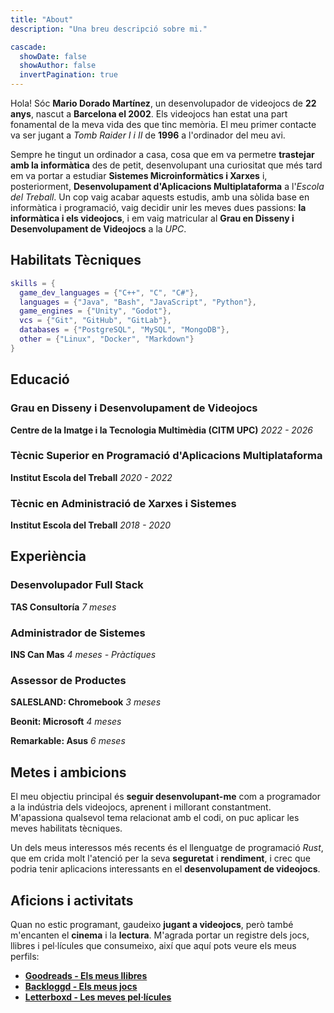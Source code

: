 ```yaml
---
title: "About"
description: "Una breu descripció sobre mi."

cascade:
  showDate: false
  showAuthor: false
  invertPagination: true
---
```


Hola! Sóc **Mario Dorado Martínez**, un desenvolupador de videojocs de **22 anys**, nascut a **Barcelona el 2002**. Els videojocs han estat una part fonamental de la meva vida des que tinc memòria. El meu primer contacte va ser jugant a *Tomb Raider I i II* de **1996** a l'ordinador del meu avi.

Sempre he tingut un ordinador a casa, cosa que em va permetre **trastejar amb la informàtica** des de petit, desenvolupant una curiositat que més tard em va portar a estudiar **Sistemes Microinformàtics i Xarxes** i, posteriorment, **Desenvolupament d'Aplicacions Multiplataforma** a l'*Escola del Treball*. Un cop vaig acabar aquests estudis, amb una sòlida base en informàtica i programació, vaig decidir unir les meves dues passions: **la informàtica i els videojocs**, i em vaig matricular al **Grau en Disseny i Desenvolupament de Videojocs** a la *UPC*.

## Habilitats Tècniques

```lua
skills = {
  game_dev_languages = {"C++", "C", "C#"},
  languages = {"Java", "Bash", "JavaScript", "Python"},
  game_engines = {"Unity", "Godot"},
  vcs = {"Git", "GitHub", "GitLab"},
  databases = {"PostgreSQL", "MySQL", "MongoDB"},
  other = {"Linux", "Docker", "Markdown"}
}
```

## Educació

### Grau en Disseny i Desenvolupament de Videojocs
**Centre de la Imatge i la Tecnologia Multimèdia (CITM UPC)** *2022 - 2026*

### Tècnic Superior en Programació d'Aplicacions Multiplataforma
**Institut Escola del Treball** *2020 - 2022*

### Tècnic en Administració de Xarxes i Sistemes
**Institut Escola del Treball** *2018 - 2020*

## Experiència

### Desenvolupador Full Stack
**TAS Consultoría** *7 meses*
  
### Administrador de Sistemes
**INS Can Mas** *4 meses - Pràctiques*

### Assessor de Productes
**SALESLAND: Chromebook** *3 meses*
  
**Beonit: Microsoft** *4 meses*

**Remarkable: Asus** *6 meses*

## Metes i ambicions

El meu objectiu principal és **seguir desenvolupant-me** com a programador a la indústria dels videojocs, aprenent i millorant constantment. M'apassiona qualsevol tema relacionat amb el codi, on puc aplicar les meves habilitats tècniques.

Un dels meus interessos més recents és el llenguatge de programació *Rust*, que em crida molt l'atenció per la seva **seguretat** i **rendiment**, i crec que podria tenir aplicacions interessants en el **desenvolupament de videojocs**.

## Aficions i activitats

Quan no estic programant, gaudeixo **jugant a videojocs**, però també m'encanten el **cinema** i la **lectura**. M'agrada portar un registre dels jocs, llibres i pel·lícules que consumeixo, així que aquí pots veure els meus perfils:

- [**Goodreads - Els meus llibres**](https://www.goodreads.com/mdoradom/)
- [**Backloggd - Els meus jocs**](https://www.backloggd.com/u/mdoradom/)
- [**Letterboxd - Les meves pel·lícules**](https://letterboxd.com/mdoradom/)
